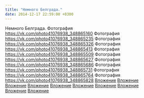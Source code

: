 ```yaml
---
title: "Немного Белграда."
date: 2014-12-17 22:59:00 +0300
---
```


Немного Белграда.
Фотография
<a class="vk-attach" href="https://vk.com/photo41076938_348865160">https://vk.com/photo41076938_348865160</a>
Фотография
<a class="vk-attach" href="https://vk.com/photo41076938_348865235">https://vk.com/photo41076938_348865235</a>
Фотография
<a class="vk-attach" href="https://vk.com/photo41076938_348865326">https://vk.com/photo41076938_348865326</a>
Фотография
<a class="vk-attach" href="https://vk.com/photo41076938_348865413">https://vk.com/photo41076938_348865413</a>
Фотография
<a class="vk-attach" href="https://vk.com/photo41076938_348865509">https://vk.com/photo41076938_348865509</a>
Фотография
<a class="vk-attach" href="https://vk.com/photo41076938_348865627">https://vk.com/photo41076938_348865627</a>
Фотография
<a class="vk-attach" href="https://vk.com/photo41076938_348865686">https://vk.com/photo41076938_348865686</a>
Фотография
<a class="vk-attach" href="https://vk.com/photo41076938_348865731">https://vk.com/photo41076938_348865731</a>
Фотография
<a class="vk-attach" href="https://vk.com/photo41076938_348865764">https://vk.com/photo41076938_348865764</a>
Фотография
<a class="vk-attach" href="https://vk.com/photo41076938_348865828">https://vk.com/photo41076938_348865828</a>
<a class="vk-attach" href="https://vk.com/photo41076938_348865160">Вложение</a>
<a class="vk-attach" href="https://vk.com/photo41076938_348865235">Вложение</a>
<a class="vk-attach" href="https://vk.com/photo41076938_348865326">Вложение</a>
<a class="vk-attach" href="https://vk.com/photo41076938_348865413">Вложение</a>
<a class="vk-attach" href="https://vk.com/photo41076938_348865509">Вложение</a>
<a class="vk-attach" href="https://vk.com/photo41076938_348865627">Вложение</a>
<a class="vk-attach" href="https://vk.com/photo41076938_348865686">Вложение</a>
<a class="vk-attach" href="https://vk.com/photo41076938_348865731">Вложение</a>
<a class="vk-attach" href="https://vk.com/photo41076938_348865764">Вложение</a>
<a class="vk-attach" href="https://vk.com/photo41076938_348865828">Вложение</a>
